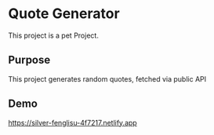 # Quote Generator

This project is a pet Project.

## Purpose

This project generates random quotes, fetched via public API


## Demo

https://silver-fenglisu-4f7217.netlify.app
